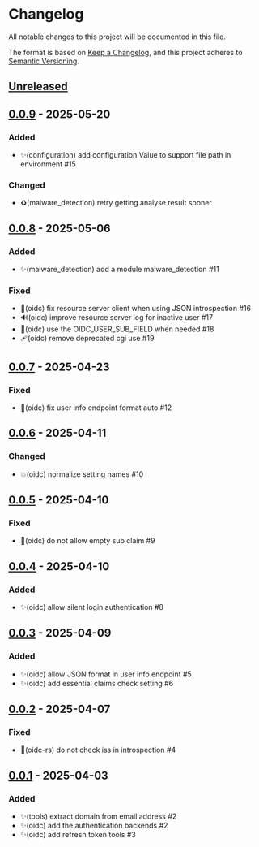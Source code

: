 # Changelog

All notable changes to this project will be documented in this file.

The format is based on [Keep a Changelog](https://keepachangelog.com/en/1.0.0),
and this project adheres to
[Semantic Versioning](https://semver.org/spec/v2.0.0.html).

## [Unreleased]

## [0.0.9] - 2025-05-20

### Added

- ✨(configuration) add configuration Value to support file path
  in environment #15

### Changed

- ♻️(malware_detection) retry getting analyse result sooner

## [0.0.8] - 2025-05-06

### Added

- ✨(malware_detection) add a module malware_detection #11

### Fixed

- 🐛(oidc) fix resource server client when using JSON introspection #16
- 🔊(oidc) improve resource server log for inactive user #17
- 🐛(oidc) use the OIDC_USER_SUB_FIELD when needed #18
- 🩹(oidc) remove deprecated cgi use #19

## [0.0.7] - 2025-04-23

### Fixed

- 🐛(oidc) fix user info endpoint format auto #12

## [0.0.6] - 2025-04-11

### Changed

- 💥(oidc) normalize setting names #10

## [0.0.5] - 2025-04-10

### Fixed

- 🐛(oidc) do not allow empty sub claim #9

## [0.0.4] - 2025-04-10

### Added

- ✨(oidc) allow silent login authentication #8

## [0.0.3] - 2025-04-09

### Added

- ✨(oidc) allow JSON format in user info endpoint #5
- ✨(oidc) add essential claims check setting #6

## [0.0.2] - 2025-04-07

### Fixed

- 🐛(oidc-rs) do not check iss in introspection #4

## [0.0.1] - 2025-04-03

### Added

- ✨(tools) extract domain from email address #2
- ✨(oidc) add the authentication backends #2
- ✨(oidc) add refresh token tools #3

[unreleased]: https://github.com/suitenumerique/django-lasuite/compare/v0.0.9...main
[0.0.9]: https://github.com/suitenumerique/django-lasuite/releases/v0.0.9
[0.0.8]: https://github.com/suitenumerique/django-lasuite/releases/v0.0.8
[0.0.7]: https://github.com/suitenumerique/django-lasuite/releases/v0.0.7
[0.0.6]: https://github.com/suitenumerique/django-lasuite/releases/v0.0.6
[0.0.5]: https://github.com/suitenumerique/django-lasuite/releases/v0.0.5
[0.0.4]: https://github.com/suitenumerique/django-lasuite/releases/v0.0.4
[0.0.3]: https://github.com/suitenumerique/django-lasuite/releases/v0.0.3
[0.0.2]: https://github.com/suitenumerique/django-lasuite/releases/v0.0.2
[0.0.1]: https://github.com/suitenumerique/django-lasuite/releases/v0.0.1

